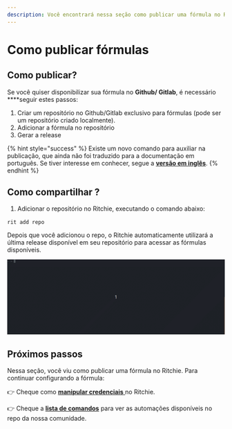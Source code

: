 ```yaml
---
description: Você encontrará nessa seção como publicar uma fórmula no Ritchie.
---
```


# Como publicar fórmulas

## Como publicar?

Se você quiser disponibilizar sua fórmula no **Github/ Gitlab**, é necessário ****seguir estes passos:

1. Criar um repositório no Github/Gitlab exclusivo para fórmulas \(pode ser um repositório criado localmente\).
2. Adicionar a fórmula no repositório
3. Gerar a release

{% hint style="success" %}
Existe um novo comando para auxiliar na publicação, que ainda não foi traduzido para a documentação em português. Se tiver interesse em conhecer, segue a [**versão em inglês**](https://docs.ritchiecli.io/how-to/how-to-publish-a-formula).
{% endhint %}

## Como compartilhar ?

1. Adicionar o repositório no Ritchie, executando o comando abaixo: 

```text
rit add repo
```

Depois que você adicionou o repo, o Ritchie automaticamente utilizará a última release disponível em seu repositório para acessar as fórmulas disponíveis. 

![](../.gitbook/assets/rit-add-repo-3.gif)

## Próximos passos 

Nessa seção, você viu como publicar uma fórmula no Ritchie. Para continuar configurando a fórmula: 

👉 Cheque como [**manipular credenciais** ](lista-de-comandos.md)no Ritchie.

👉 Cheque a [**lista de comandos**](https://app.gitbook.com/@zup-products/s/ritchie/~/drafts/-MDPWwvUtJ2ZZfV8Mw44/v/v2.0-pt/developer/lista-de-comandos) para ver as automações disponíveis no repo da nossa comunidade. 

